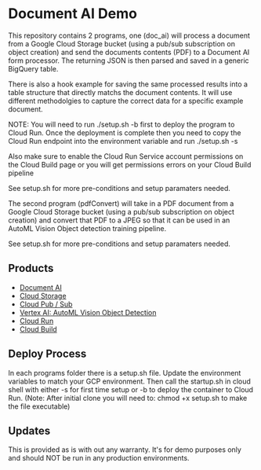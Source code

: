 # Document AI Demo

This repository contains 2 programs, one (doc_ai) will process a document from a Google Cloud Storage bucket (using a pub/sub subscription on object creation)
and send the documents contents (PDF) to a Document AI form processor. The returning JSON is then parsed and saved in a generic BigQuery table.

There is also a hook example for saving the same processed results into a table structure that directly matchs the document contents. It will use different methodolgies
to capture the correct data for a specific example document.

NOTE: You will need to run ./setup.sh -b first to deploy the program to Cloud Run. Once the deployment is complete then you need to copy the Cloud Run endpoint into the environment variable and run ./setup.sh -s

Also make sure to enable the Cloud Run Service account permissions on the Cloud Build page or you will get permissions errors on your Cloud Build pipeline

See setup.sh for more pre-conditions and setup paramaters needed.

The second program (pdfConvert) will take in a PDF document from a Google Cloud Storage bucket  (using a pub/sub subscription on object creation) and convert that PDF
to a JPEG so that it can be used in an AutoML Vision Object detection training pipeline.

See setup.sh for more pre-conditions and setup paramaters needed.

## Products

- [Document AI](https://cloud.google.com/document-ai)
- [Cloud Storage](https://cloud.google.com/storage)
- [Cloud Pub / Sub](https://cloud.google.com/pubsub)
- [Vertex AI: AutoML Vision Object Detection](https://cloud.google.com/vision/automl/object-detection/docs)
- [Cloud Run](https://cloud.google.com/run)
- [Cloud Build](https://cloud.google.com/build)

## Deploy Process

In each programs folder there is a setup.sh file. Update the environment variables to match your GCP environment. Then call the startup.sh in cloud shell with
either -s for first time setup or -b to deploy the container to Cloud Run. (Note: After initial clone you will need to: chmod +x setup.sh to make the file executable)

## Updates

This is provided as is with out any warranty. It's for demo purposes only and should NOT be run in any production environments.
